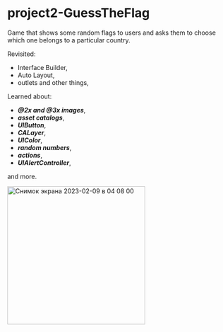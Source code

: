 # project2-GuessTheFlag
Game that shows some random flags to users and asks them to choose which one belongs to a particular country.

Revisited:
- Interface Builder, 
- Auto Layout, 
- outlets and other things, 

Learned about:
- ***@2x and @3x images***, 
- ***asset catalogs***, 
- ***UIButton***, 
- ***CALayer***, 
- ***UIColor***, 
- ***random numbers***, 
- ***actions***, 
- ***UIAlertController***, 

and more.

<img width="312" alt="Снимок экрана 2023-02-09 в 04 08 00" src="https://user-images.githubusercontent.com/110383388/217672292-26b4547c-393a-4caa-99c0-43bcef2cd374.png">
